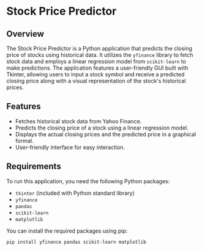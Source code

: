# Stock Price Predictor

## Overview

The Stock Price Predictor is a Python application that predicts the closing price of stocks using historical data. It utilizes the `yfinance` library to fetch stock data and employs a linear regression model from `scikit-learn` to make predictions. The application features a user-friendly GUI built with Tkinter, allowing users to input a stock symbol and receive a predicted closing price along with a visual representation of the stock's historical prices.

## Features

- Fetches historical stock data from Yahoo Finance.
- Predicts the closing price of a stock using a linear regression model.
- Displays the actual closing prices and the predicted price in a graphical format.
- User-friendly interface for easy interaction.

## Requirements

To run this application, you need the following Python packages:

- `tkinter` (included with Python standard library)
- `yfinance`
- `pandas`
- `scikit-learn`
- `matplotlib`

You can install the required packages using pip:

```bash
pip install yfinance pandas scikit-learn matplotlib
